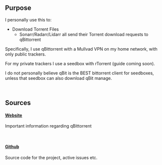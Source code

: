 ## Purpose

I personally use this to:

- Download Torrent Files
    - Sonarr/Radarr/Lidarr all send their Torrent download requests to qBittorrent

Specifically, I use qBittorrent with a Mullvad VPN on my home network, with only public trackers.

For my private trackers I use a seedbox with rTorrent (guide coming soon).

I do not personally believe qBit is the BEST bittorrent client for seedboxes, unless that seedbox can also download qBit manage. 

<br >

## Sources

#### [Website](https://www.qbittorrent.org/)

Important information regarding qBittorrent


<br >

#### [Github](https://github.com/qbittorrent/qBittorrent)

Source code for the project, active issues etc. 

